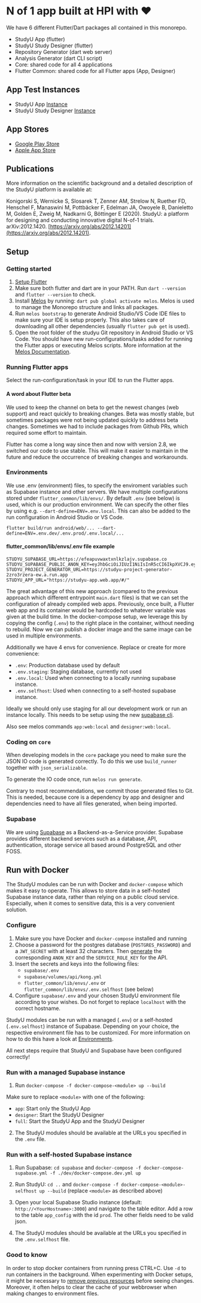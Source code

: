 # N of 1 app built at HPI with ❤

We have 6 different Flutter/Dart packages all contained in this monorepo.

- StudyU App (flutter)
- StudyU Study Designer (flutter)
- Repository Generator (dart web server)
- Analysis Generator (dart CLI script)
- Core: shared code for all 4 applications
- Flutter Common: shared code for all Flutter apps (App, Designer)

## App Test Instances

- StudyU App [Instance](https://studyu-app-v1.web.app)
- StudyU Study Designer [Instance](https://studyu-designer-v1.web.app)

## App Stores

- [Google Play Store](https://play.google.com/store/apps/details?id=health.studyu.app)
- [Apple App Store](https://apps.apple.com/us/app/studyu-health/id1571991198)

## Publications

More information on the scientific background and a detailed description of the StudyU platform is available at:

Konigorski S, Wernicke S, Slosarek T, Zenner AM, Strelow N, Ruether FD, Henschel F, Manaswini M, Pottbäcker F, Edelman JA, Owoyele B, Danieletto M, Golden E, Zweig M, Nadkarni G, Böttinger E (2020). StudyU: a platform for designing and conducting innovative digital N-of-1 trials. arXiv:2012.1420. [https://arxiv.org/abs/2012.14201](https://arxiv.org/abs/2012.14201).

## Setup

### Getting started

1. [Setup Flutter](https://flutter.dev/docs/get-started/install)
2. Make sure both flutter and dart are in your PATH. Run `dart --version` and `flutter --version` to check.
3. Install [Melos](https://melos.invertase.dev/) by running: `dart pub global activate melos`. Melos is used to manage the Monorepo structure and links all packages.
4. Run `melos bootstrap` to generate Android Studio/VS Code IDE files to make sure your IDE is setup properly. This also takes care of downloading all other dependencies (usually `flutter pub get` is used).
5. Open the root folder of the studyu Git repository in Android Studio or VS Code. You should have new run-configurations/tasks added for running the Flutter apps or executing Melos scripts. More information at the [Melos Documentation](https://melos.invertase.dev/).

### Running Flutter apps

Select the run-configuration/task in your IDE to run the Flutter apps.

#### A word about Flutter beta

We used to keep the channel on beta to get the newest changes (web support) and react quickly to breaking changes.
Beta was mostly stable, but sometimes packages were not being updated quickly to address beta changes.
Sometimes we had to include packages from Github PRs, which required some effort to maintain.

Flutter has come a long way since then and now with version 2.8, we switched our code to use stable.
This will make it easier to maintain in the future and reduce the occurrence of breaking changes and workarounds.

### Environments

We use .env (environment) files, to specify the enviroment variables such as Supabase instance and other servers.
We have multiple configurations stored under `flutter_common/lib/envs/`.
By default `.env` (see below) is used, which is our production environment.
We can specify the other files by using e.g. `--dart-define=ENV=.env.local`.
This can also be added to the run configuration in Android Studio or VS Code.

```shell
flutter build/run android/web/... --dart-define=ENV=.env.dev/.env.prod/.env.local/...
```

#### flutter_common/lib/envs/.env file example

```shell
STUDYU_SUPABASE_URL=https://efeapuvwaxtxnlkzlajv.supabase.co
STUDYU_SUPABASE_PUBLIC_ANON_KEY=eyJhbGciOiJIUzI1NiIsInR5cCI6IkpXVCJ9.eyJyb2xlIjoiYW5vbiIsImlhdCI6MTYyNTUwODMyOCwiZXhwIjoxOTQxMDg0MzI4fQ.PUirsx5Zzhj3akaStc5Djid0aAVza3ELoZ5XUTqM91A
STUDYU_PROJECT_GENERATOR_URL=https://studyu-project-generator-2zro3rzera-ew.a.run.app
STUDYU_APP_URL="https://studyu-app.web.app/#/"
```

The great advantage of this new approach
(compared to the previous approach which different entrypoint `main.dart` files)
is that we can set the configuration of already compiled web apps. Previously, once built,
a Flutter web app and its container would be hardcoded to whatever variable was given at the build time.
In the docker-compose setup, we leverage this by copying the config (`.env`)
to the right place in the container, without needing to rebuild.
Now we can publish a docker image and the same image can be used in multiple environments.

Additionally we have 4 envs for convenience. Replace or create for more convenience:

- `.env`: Production database used by default
- `.env.staging`: Staging database, currently not used
- `.env.local`: Used when connecting to a locally running supabase instance.
- `.env.selfhost`: Used when connecting to a self-hosted supabase instance.

Ideally we should only use staging for all our development work or run an instance locally.
This needs to be setup using the new [supabase cli](https://github.com/supabase/cli).

Also see melos commands `app:web:local` and `designer:web:local`.

### Coding on `core`

When developing models in the `core` package you need to make sure the JSON IO code is generated correctly.
To do this we use `build_runner` together with `json_serializable`.

To generate the IO code once, run `melos run generate`.

Contrary to most recommendations, we commit those generated files to Git. This is needed, because core is a dependency by app and designer and dependencies need to have all files generated, when being imported.

### Supabase

We are using [Supabase](https://supabase.com/) as a Backend-as-a-Service provider.
Supabase provides different backend services such as a database, API, authentication, storage service all based around PostgreSQL and other FOSS.

## Run with Docker

The StudyU modules can be run with Docker and `docker-compose` which makes it easy to operate.
This allows to store data in a self-hosted Supabase instance data, rather than relying on a public cloud service.
Especially, when it comes to sensitive data, this is a very convenient solution.

### Configure

1. Make sure you have Docker and `docker-compose` installed and running
2. Choose a password for the postgres database (`POSTGRES_PASSWORD`) and a `JWT_SECRET` with at least 32 characters.
   Then [generate](https://supabase.com/docs/guides/hosting/overview#api-keys) the corresponding `ANON_KEY` and the `SERVICE_ROLE_KEY` for the API.
3. Insert the secrets and keys into the following files:
   - `supabase/.env`
   - `supabase/volumes/api/kong.yml`
   - `flutter_common/lib/envs/.env` or `flutter_common/lib/envs/.env.selfhost` (see below)
4. Configure `supabase/.env` and your chosen StudyU environment file according to your wishes. Do not forget to replace `localhost` with the correct hostname.

StudyU modules can be run with a managed (`.env`) or a self-hosted (`.env.selfhost`) instance of Supabase.
Depending on your choice, the respective environment file has to be customized.
For more information on how to do this have a look at [Environments](#user-content-environments).

All next steps require that StudyU and Supabase have been configured correctly!

### Run with a managed Supabase instance

1. Run `docker-compose -f docker-compose-<module> up --build`

Make sure to replace `<module>` with one of the following:
- `app`: Start only the StudyU App
- `designer`: Start the StudyU Designer
- `full`: Start the StudyU App and the StudyU Designer

2. The StudyU modules should be available at the URLs you specified in the `.env` file.

### Run with a self-hosted Supabase instance

1. Run Supabase: `cd supabase` and `docker-compose -f docker-compose-supabase.yml -f ./dev/docker-compose.dev.yml up`

2. Run StudyU: `cd ..` and `docker-compose -f docker-compose-<module>-selfhost up --build` (replace `<module>` as described above)

3. Open your local Supabase Studio instance (default: `http://<YourHostname>:3000`) and navigate to the table editor.
   Add a row to the table `app_config` with the id `prod`. The other fields need to be valid json.
   
4. The StudyU modules should be available at the URLs you specified in the `.env.selfhost` file.
   
### Good to know

In order to stop docker containers from running press CTRL+C.
Use `-d` to run containers in the background.
When experimenting with Docker setups, it might be necessary to [remove previous resources](https://docs.docker.com/engine/reference/commandline/system_prune/) before seeing changes.
Moreover, it often helps to clear the cache of your webbrowser when making changes to environment files.

